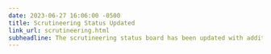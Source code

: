 ```yaml
---
date: 2023-06-27 16:06:00 -0500
title: Scrutineering Status Updated
link_url: scrutineering.html
subheadline: The scrutineering status board has been updated with additional team progress.
---
```


